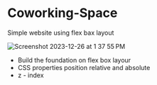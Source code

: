 # Coworking-Space
Simple website using flex bax layout


![Screenshot 2023-12-26 at 1 37 55 PM](https://github.com/OlgaMinaievaWebDev/Coworking-Space/assets/76005826/6f9f2af1-3c2a-4163-b893-3a4473182f6e)


* Build the foundation on flex box layour
* CSS properties position relative and absolute
* z - index 
